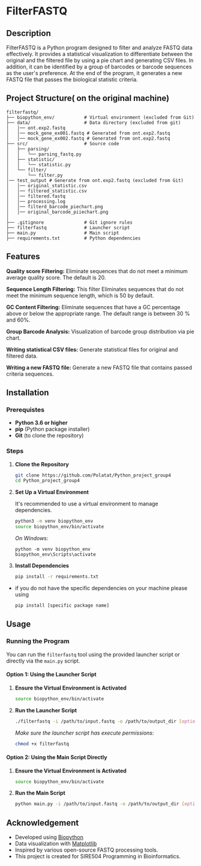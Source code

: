 # FilterFASTQ

## Description

FilterFASTQ is a Python program designed to filter and analyze FASTQ data effectively. It provides a statistical visualization to differentiate between the original and the filtered file by using a pie chart and generating  CSV files. In addition, it can be identified by a group of barcodes or barcode sequences as the user's preference. At the end of the program, it generates a new FASTQ file that passes the biological statistic criteria.


## Project Structure( on the original machine)
```plaintext
filterfastq/
├── biopython_env/           # Virtual environment (excluded from Git)
├── data/                    # Data directory (excluded from git)
│   │── ont.exp2.fastq
│   │── mock_gene_ex001.fastq # Generated from ont.exp2.fastq
│   │── mock_gene_ex002.fastq # Generated from ont.exp2.fastq
├── src/                     # Source code
│   ├── parsing/
│   │   └── parsing_fastq.py
│   ├── statistic/
│   │   └── statistic.py
│   └── filter/
│       └── filter.py
│── test_output # Generate from ont.exp2.fastq (excluded from Git)
│   │── original_statistic.csv
│   │── filtered_statistic.csv
│   │── filtered.fastq
│   │── processing.log
│   │── filterd_barcode_piechart.png
│   │── original_barcode_piiechart.png
│    
├── .gitignore               # Git ignore rules
├── filterfastq              # Launcher script
├── main.py                  # Main script
├── requirements.txt         # Python dependencies
```

## Features


**Quality score Filtering:** Eliminate sequences that do not meet a minimum average quality score. The default is 20.

**Sequence Length Filtering:** This filter Eliminates sequences that do not meet the minimum sequence length, which is 50 by default.

**GC Content Filtering:** Eliminate sequences that have a GC percentage above or below the appropriate range. The default range is between 30 % and 60%.

**Group Barcode Analysis:** Visualization of barcode group distribution via pie chart.

**Writing statistical CSV files:** Generate statistical files for original and filtered data.

**Writing a new FASTQ file:** Generate a new FASTQ file that contains passed criteria sequences.


## Installation

### Prerequistes
- **Python 3.6 or higher**
- **pip** (Python package installer)
- **Git** (to clone the repository)

### Steps

1. **Clone the Repository**

    ```bash
    git clone https://github.com/Polatat/Python_project_group4
    cd Python_project_group4
    ```

2. **Set Up a Virtual Environment**

    It's recommended to use a virtual environment to manage dependencies.

    ```bash
    python3 -m venv biopython_env
    source biopython_env/bin/activate
    ```

    *On Windows:*

    ```batch
    python -m venv biopython_env
    biopython_env\Scripts\activate
    ```

3. **Install Dependencies**

    ```bash
    pip install -r requirements.txt
    ```
* if you do not have the specific dependencies on your machine please using
  
    ```bash
    pip install [specific package name]
    ```

## Usage

### Running the Program

You can run the `filterfastq` tool using the provided launcher script or directly via the `main.py` script.

#### Option 1: Using the Launcher Script

1. **Ensure the Virtual Environment is Activated**

    ```bash
    source biopython_env/bin/activate
    ```

2. **Run the Launcher Script**

    ```bash
    ./filterfastq -i /path/to/input.fastq -o /path/to/output_dir [options]
    ```

    *Make sure the launcher script has execute permissions:*

    ```bash
    chmod +x filterfastq
    ```

#### Option 2: Using the Main Script Directly

1. **Ensure the Virtual Environment is Activated**

    ```bash
    source biopython_env/bin/activate
    ```

2. **Run the Main Script**

    ```bash
    python main.py -i /path/to/input.fastq -o /path/to/output_dir [options]
    ```


## Acknowledgement

- Developed using [Biopython](https://biopython.org/)
- Data visualization with [Matplotlib](https://matplotlib.org/)
- Inspired by various open-source FASTQ processing tools.
- This project is created for SIRE504 Programming in Bioinformatics.









